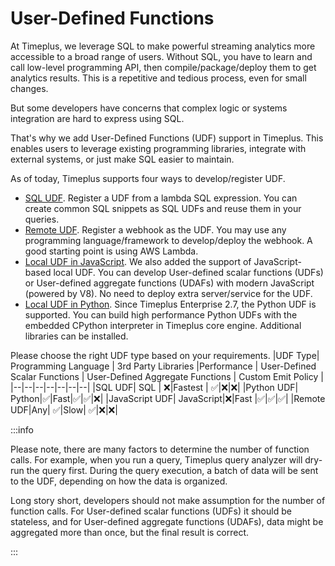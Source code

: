 # User-Defined Functions

At Timeplus, we leverage SQL to make powerful streaming analytics more accessible to a broad range of users. Without SQL, you have to learn and call low-level programming API, then compile/package/deploy them to get analytics results. This is a repetitive and tedious process, even for small changes.

But some developers have concerns that complex logic or systems integration are hard to express using SQL.

That's why we add User-Defined Functions (UDF) support in Timeplus. This enables users to leverage existing programming libraries, integrate with external systems, or just make SQL easier to maintain.

As of today, Timeplus supports four ways to develop/register UDF.

* [SQL UDF](/sql-udf). Register a UDF from a lambda SQL expression. You can create common SQL snippets as SQL UDFs and reuse them in your queries.
* [Remote UDF](/remote-udf). Register a webhook as the UDF. You may use any programming language/framework to develop/deploy the webhook. A good starting point is using AWS Lambda.
* [Local UDF in JavaScript](/js-udf). We also added the support of JavaScript-based local UDF. You can develop User-defined scalar functions (UDFs) or User-defined aggregate functions (UDAFs) with modern JavaScript (powered by V8). No need to deploy extra server/service for the UDF.
* [Local UDF in Python](/py-udf). Since Timeplus Enterprise 2.7, the Python UDF is supported. You can build high performance Python UDFs with the embedded CPython interpreter in Timeplus core engine. Additional libraries can be installed.

Please choose the right UDF type based on your requirements.
|UDF Type| Programming Language | 3rd Party Libraries |Performance | User-Defined Scalar Functions | User-Defined Aggregate Functions | Custom Emit Policy |
|--|--|--|--|--|--|--|
|SQL UDF| SQL | ❌|Fastest | ✅|❌|❌|
|Python UDF| Python|✅|Fast|✅|✅|❌|
|JavaScript UDF| JavaScript|❌|Fast |✅|✅|✅|
|Remote UDF|Any| ✅|Slow| ✅|❌|❌|

:::info

Please note, there are many factors to determine the number of function calls. For example, when you run a query, Timeplus query analyzer will dry-run the query first. During the query execution, a batch of data will be sent to the UDF, depending on how the data is organized.

Long story short, developers should not make assumption for the number of function calls. For User-defined scalar functions (UDFs) it should be stateless, and for User-defined aggregate functions (UDAFs), data might be aggregated more than once, but the final result is correct.

:::
